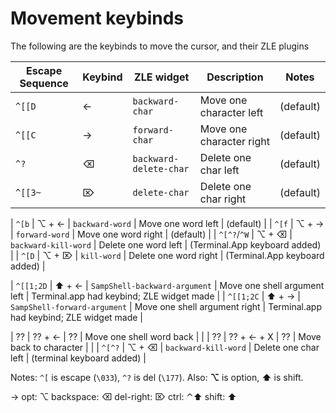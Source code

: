 # Movement keybinds
The following are the keybinds to move the cursor, and their ZLE plugins

| Escape Sequence | Keybind    | ZLE widget             | Description              | Notes |
|-----------------|------------|------------------------|--------------------------|-------|
| `^[[D`          |      ←     | `backward-char`        | Move one character left  | (default) |
| `^[[C`          |      →     | `forward-char`         | Move one character right | (default) |
| `^?`            |      ⌫     | `backward-delete-char` | Delete one char left     | (default) |
| `^[[3~`         |      ⌦     | `delete-char`          | Delete one char right    | (default) |

| `^[b`           |  ⌥ + ←     | `backward-word`        | Move one word left       | (default) |
| `^[f`           |  ⌥ + →     | `forward-word`         | Move one word right      | (default) |
| `^[^?`/`^W`     |  ⌥ + ⌫     | `backward-kill-word`   | Delete one word left     | (Terminal.App keyboard added) |
| `^[D`           |  ⌥ + ⌦     | `kill-word`            | Delete one word right    | (Terminal.App keyboard added) |

| `^[[1;2D`       |  ⬆ + ←     | `SampShell-backward-argument` | Move one shell argument left  | Terminal.app had keybind; ZLE widget made |
| `^[[1;2C`       |  ⬆ + →     | `SampShell-forward-argument`  | Move one shell argument right | Terminal.app had keybind; ZLE widget made |

| ??              | ?? + ←     | ?? | Move one shell word back | |
| ??              | ?? + ← + X | ?? | Move back to character | |
| `^[^?`          |  ⌥ + ⌫     | `backward-kill-word` | Delete one char left | (terminal keyboard added) |



Notes: `^[` is escape (`\033`), `^?` is del (`\177`).
Also: **⌥** is option, **⬆** is shift.

 →
opt: ⌥
backspace: ⌫
del-right: ⌦
ctrl: ⌃⬆
shift: ⬆️
